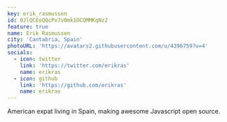 ```yaml
---
key: erik_rasmussen
id: 0JlQCEoQQcPx7v0mk1OCQMMKqNz2
feature: true
name: Erik Rasmussen
city: 'Cantabria, Spain'
photoURL: 'https://avatars2.githubusercontent.com/u/4396759?v=4'
socials:
  - icon: twitter
    link: 'https://twitter.com/erikras'
    name: erikras
  - icon: github
    link: 'https://github.com/erikras'
    name: erikras
---
```

American expat living in Spain, making awesome Javascript open source.